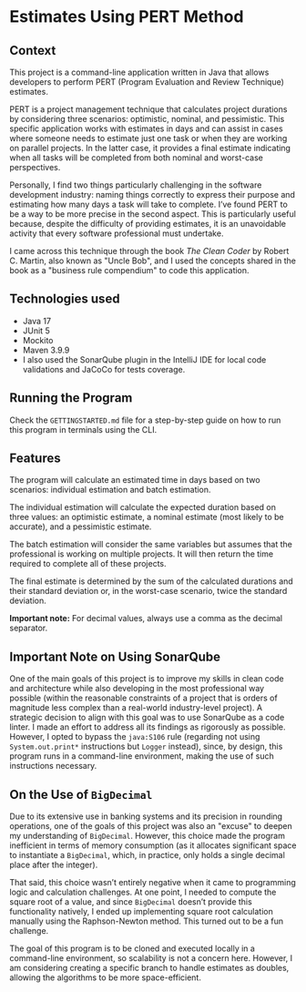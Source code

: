 # Estimates Using PERT Method

## Context

This project is a command-line application written in Java that allows developers to perform PERT (Program Evaluation and Review Technique) estimates.

PERT is a project management technique that calculates project durations by considering three scenarios: optimistic, nominal, and pessimistic. This specific application works with estimates in days and can assist in cases where someone needs to estimate just one task or when they are working on parallel projects. In the latter case, it provides a final estimate indicating when all tasks will be completed from both nominal and worst-case perspectives.

Personally, I find two things particularly challenging in the software development industry: naming things correctly to express their purpose and estimating how many days a task will take to complete. I’ve found PERT to be a way to be more precise in the second aspect. This is particularly useful because, despite the difficulty of providing estimates, it is an unavoidable activity that every software professional must undertake.

I came across this technique through the book *The Clean Coder* by Robert C. Martin, also known as "Uncle Bob", and I used the concepts shared in the book as a "business rule compendium" to code this application.

## Technologies used

- Java 17
- JUnit 5
- Mockito
- Maven 3.9.9
- I also used the SonarQube plugin in the IntelliJ IDE for local code validations and JaCoCo for tests coverage.

## Running the Program

Check the `GETTINGSTARTED.md`    file for a step-by-step guide on how to run this program in terminals using the CLI.

## Features

The program will calculate an estimated time in days based on two scenarios: individual estimation and batch estimation.

The individual estimation will calculate the expected duration based on three values: an optimistic estimate, a nominal estimate (most likely to be accurate), and a pessimistic estimate.

The batch estimation will consider the same variables but assumes that the professional is working on multiple projects. It will then return the time required to complete all of these projects.

The final estimate is determined by the sum of the calculated durations and their standard deviation or, in the worst-case scenario, twice the standard deviation.

**Important note:** For decimal values, always use a comma as the decimal separator.

## Important Note on Using SonarQube

One of the main goals of this project is to improve my skills in clean code and architecture while also developing in the most professional way possible (within the reasonable constraints of a project that is orders of magnitude less complex than a real-world industry-level project). A strategic decision to align with this goal was to use SonarQube as a code linter. I made an effort to address all its findings as rigorously as possible. However, I opted to bypass the `java:S106` rule (regarding not using `System.out.print*` instructions but `Logger` instead), since, by design, this program runs in a command-line environment, making the use of such instructions necessary.

## On the Use of `BigDecimal`

Due to its extensive use in banking systems and its precision in rounding operations, one of the goals of this project was also an "excuse" to deepen my understanding of `BigDecimal`. However, this choice made the program inefficient in terms of memory consumption (as it allocates significant space to instantiate a `BigDecimal`, which, in practice, only holds a single decimal place after the integer).

That said, this choice wasn’t entirely negative when it came to programming logic and calculation challenges. At one point, I needed to compute the square root of a value, and since `BigDecimal` doesn’t provide this functionality natively, I ended up implementing square root calculation manually using the Raphson-Newton method. This turned out to be a fun challenge.

The goal of this program is to be cloned and executed locally in a command-line environment, so scalability is not a concern here. However, I am considering creating a specific branch to handle estimates as doubles, allowing the algorithms to be more space-efficient.
